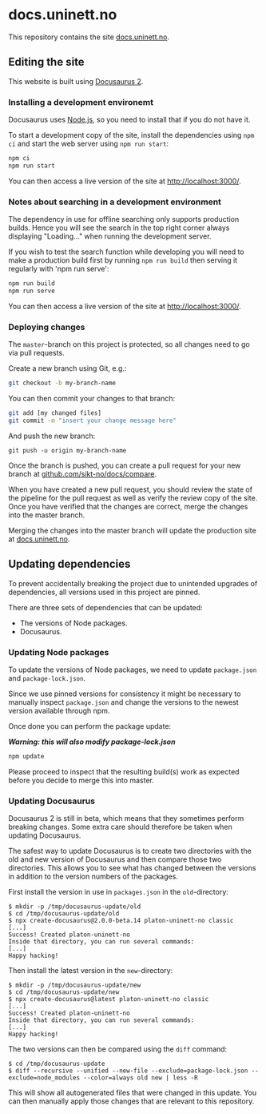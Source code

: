 # docs.uninett.no

This repository contains the site [docs.uninett.no](https://docs.uninett.no/).


## Editing the site

This website is built using [Docusaurus 2](https://docusaurus.io/).


### Installing a development environemt

Docusaurus uses [Node.js](https://nodejs.org/), so you need to install that if you do not have it.

To start a development copy of the site, install the dependencies using `npm ci` and start the web server
 using `npm run start`:

```sh
npm ci
npm run start
```

You can then access a live version of the site at [http://localhost:3000/](http://localhost:3000/).

### Notes about searching in a development environment

The dependency in use for offline searching only supports production builds. Hence you will see the search in the top right corner always displaying "Loading..." when running the development server.

If you wish to test the search function while developing you will need to make a production build first by running `npm run build` then serving it regularly with 'npm run serve':

```sh
npm run build
npm run serve
```

You can then access a live version of the site at [http://localhost:3000/](http://localhost:3000/).

### Deploying changes

The `master`-branch on this project is protected, so all changes need to go via pull requests.

Create a new branch using Git, e.g.:

```sh
git checkout -b my-branch-name
```

You can then commit your changes to that branch:

```sh
git add [my changed files]
git commit -m "insert your change message here"
```

And push the new branch:

```
git push -u origin my-branch-name
```

Once the branch is pushed, you can create a pull request for your new branch at [github.com/sikt-no/docs/compare](https://github.com/sikt-no/docs/compare).

When you have created a new pull request, you should review the state of the pipeline for the pull request as well as verify the review copy of the site.
Once you have verified that the changes are correct, merge the changes into the master branch.

Merging the changes into the master branch will update the production site at [docs.uninett.no](https://docs.uninett.no/).


## Updating dependencies

To prevent accidentally breaking the project due to unintended upgrades of dependencies, all versions used in this project are pinned.

There are three sets of dependencies that can be updated:

* The versions of Node packages.
* Docusaurus.


### Updating Node packages

To update the versions of Node packages, we need to update `package.json` and `package-lock.json`.

Since we use pinned versions for consistency it might be necessary to manually inspect `package.json` and change the versions to the newest version available through npm.

Once done you can perform the package update:

***Warning: this will also modify package-lock.json***

```sh
npm update
```

Please proceed to inspect that the resulting build(s) work as expected before you decide to merge this into master.

### Updating Docusaurus

Docusaurus 2 is still in beta, which means that they sometimes perform breaking changes.
Some extra care should therefore be taken when updating Docusaurus.

The safest way to update Docusaurus is to create two directories with the old and new version of Docusaurus and then compare those two directories.
This allows you to see what has changed between the versions in addition to the version numbers of the packages.

First install the version in use in `packages.json` in the `old`-directory:

```console
$ mkdir -p /tmp/docusaurus-update/old
$ cd /tmp/docusaurus-update/old
$ npx create-docusaurus@2.0.0-beta.14 platon-uninett-no classic
[...]
Success! Created platon-uninett-no
Inside that directory, you can run several commands:
[...]
Happy hacking!
```

Then install the latest version in the `new`-directory:

```console
$ mkdir -p /tmp/docusaurus-update/new
$ cd /tmp/docusaurus-update/new
$ npx create-docusaurus@latest platon-uninett-no classic
[...]
Success! Created platon-uninett-no
Inside that directory, you can run several commands:
[...]
Happy hacking!
```

The two versions can then be compared using the `diff` command:

```console
$ cd /tmp/docusaurus-update
$ diff --recursive --unified --new-file --exclude=package-lock.json --exclude=node_modules --color=always old new | less -R
```

This will show all autogenerated files that were changed in this update.
You can then manually apply those changes that are relevant to this repository.
